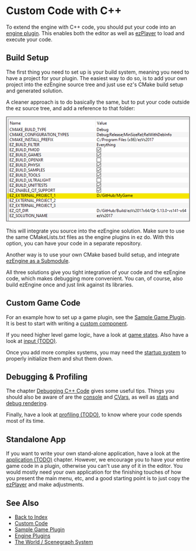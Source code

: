 # Custom Code with C++

To extend the engine with C++ code, you should put your code into an [engine plugin](engine-plugins.md). This enables both the editor as well as [ezPlayer](../../tools/player.md) to load and execute your code.

## Build Setup

The first thing you need to set up is your build system, meaning you need to have a project for your plugin. The easiest way to do so, is to add your own project into the ezEngine source tree and just use ez's CMake build setup and generated solution.

A cleaner approach is to do basically the same, but to put your code outside the ez source tree, and add a reference to that folder:

![CMake](media/cmake-external-project.png)

This will integrate you source into the ezEngine solution. Make sure to use the same CMakeLists.txt files as the engine plugins in ez do. With this option, you can have your code in a separate repository.

Another way is to use your own CMake based build setup, and integrate [ezEngine as a Submodule](../../build/submodule.md).

All three solutions give you tight integration of your code and the ezEngine code, which makes debugging more convenient. You can, of course, also build ezEngine once and just link against its libraries.

## Custom Game Code

For an example how to set up a game plugin, see the [Sample Game Plugin](../../samples/sample-game-plugin.md). It is best to start with writing a [custom component](custom-cpp-component.md).

If you need higher level game logic, have a look at [game states](../../runtime/application/game-state.md). Also have a look at [input (TODO)](../../input/input-overview.md).

Once you add more complex systems, you may need the [startup system](../../runtime/configuration/startup.md) to properly initialize them and shut them down.

## Debugging & Profiling

The chapter [Debugging C++ Code](../../debugging/debug-cpp.md) gives some useful tips. Things you should also be aware of are the [console](../../debugging/console.md) and [CVars](../../debugging/cvars.md), as well as [stats](../../debugging/stats.md) and [debug rendering](../../debugging/debug-rendering.md).

Finally, have a look at [profiling (TODO)](../../performance/profiling.md), to know where your code spends most of its time.

## Standalone App

If you want to write your own stand-alone application, have a look at the [application (TODO)](../../runtime/application/application.md) chapter. However, we encourage you to have your entire game code in a plugin, otherwise you can't use any of it in the editor. You would mostly need your own application for the finishing touches of how you present the main menu, etc, and a good starting point is to just copy the [ezPlayer](../../tools/player.md) and make adjustments.

## See Also

* [Back to Index](../../index.md)
* [Custom Code](../custom-code-overview.md)
* [Sample Game Plugin](../../samples/sample-game-plugin.md)
* [Engine Plugins](engine-plugins.md)
* [The World / Scenegraph System](../../runtime/world/world-overview.md)
